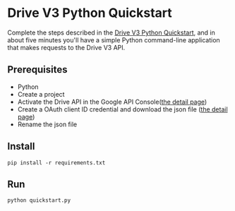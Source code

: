 # Drive V3 Python Quickstart

Complete the steps described in the [Drive V3 Python Quickstart](
https://developers.google.com/drive/v3/web/quickstart/python), and in
about five minutes you'll have a simple Python command-line application that
makes requests to the Drive V3 API.

## Prerequisites
- Python
- Create a project
- Activate the Drive API in the Google API Console([the detail page](https://developers.google.com/workspace/guides/create-project))
- Create a OAuth client ID credential and download the json file ([the detail page](https://developers.google.com/workspace/guides/create-credentials))
- Rename the json file

## Install

```shell
pip install -r requirements.txt
```

## Run

```shell
python quickstart.py
```

